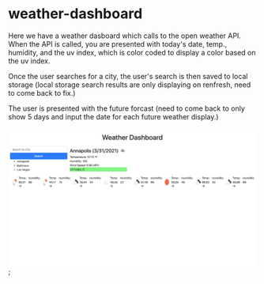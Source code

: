 # weather-dashboard

Here we have a weather dasboard which calls to the open weather API. When the API is called, you are presented with today's date, temp., humidity, and the uv index, which is color coded to display a color based on the uv index. 

Once the user searches for a city, the user's search is then saved to local storage (local storage search results are only displaying on renfresh, need to come back to fix.)

The user is presented with the future forcast (need to come back to only show 5 days and input the date for each future weather display.)

![photo](assets/img/weatherdash.png);